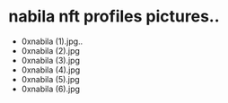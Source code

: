 # nabila nft profiles pictures..
- 0xnabila (1).jpg..
- 0xnabila (2).jpg
- 0xnabila (3).jpg
- 0xnabila (4).jpg
- 0xnabila (5).jpg
- 0xnabila (6).jpg
